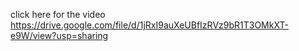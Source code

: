   click here for the video https://drive.google.com/file/d/1jRxI9auXeUBfIzRVz9bR1T3OMkXT-e9W/view?usp=sharing
  
  
  

